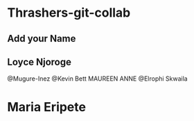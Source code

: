 <!-- feature, chore, refactor, bugfix -->
# Thrashers-git-collab
## Add your Name
## Loyce Njoroge
@Mugure-Inez
@Kevin Bett
MAUREEN ANNE 
@Elrophi Skwaila
# Maria Eripete
